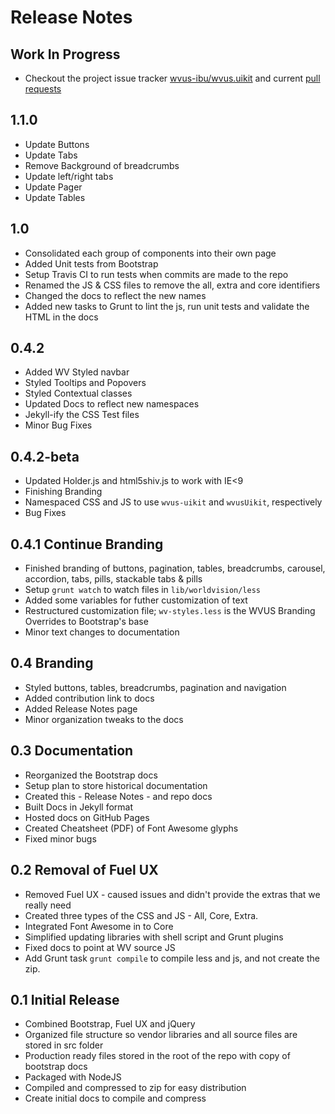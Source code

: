 # Release Notes

## Work In Progress
* Checkout the project issue tracker [wvus-ibu/wvus.uikit](https://github.com/wvus-ibu/wvus.uikit/issues?state=open) and current [pull requests](https://github.com/wvus-ibu/wvus.uikit/pull/7) 

## 1.1.0
* Update Buttons 
* Update Tabs 
* Remove Background of breadcrumbs
* Update left/right tabs
* Update Pager
* Update Tables

## 1.0
* Consolidated each group of components into their own page
* Added Unit tests from Bootstrap
* Setup Travis CI to run tests when commits are made to the repo
* Renamed the JS & CSS files to remove the all, extra and core identifiers
* Changed the docs to reflect the new names
* Added new tasks to Grunt to lint the js, run unit tests and validate the HTML in the docs


## 0.4.2
* Added WV Styled navbar
* Styled Tooltips and Popovers
* Styled Contextual classes
* Updated Docs to reflect new namespaces
* Jekyll-ify the CSS Test files
* Minor Bug Fixes

## 0.4.2-beta
* Updated Holder.js and html5shiv.js to work with IE<9
* Finishing Branding 
* Namespaced CSS and JS to use `wvus-uikit` and `wvusUikit`, respectively
* Bug Fixes

## 0.4.1 Continue Branding
* Finished branding of buttons, pagination, tables, breadcrumbs, carousel, accordion, tabs, pills, stackable tabs & pills
* Setup `grunt watch` to watch files in `lib/worldvision/less`
* Added some variables for futher customization of text
* Restructured customization file; `wv-styles.less` is the WVUS Branding Overrides to Bootstrap's base
* Minor text changes to documentation

## 0.4 Branding
* Styled buttons, tables, breadcrumbs, pagination and navigation 
* Added contribution link to docs
* Added Release Notes page
* Minor organization tweaks to the docs

## 0.3 Documentation
* Reorganized the Bootstrap docs 
* Setup plan to store historical documentation
* Created this - Release Notes - and repo docs
* Built Docs in Jekyll format
* Hosted docs on GitHub Pages
* Created Cheatsheet (PDF) of Font Awesome glyphs
* Fixed minor bugs

## 0.2 Removal of Fuel UX
* Removed Fuel UX - caused issues and didn't provide the extras that we really need
* Created three types of the CSS and JS - All, Core, Extra.
* Integrated Font Awesome in to Core
* Simplified updating libraries with shell script and Grunt plugins
* Fixed docs to point at WV source JS
* Add Grunt task `grunt compile` to compile less and js, and not create the zip.

## 0.1 Initial Release
* Combined Bootstrap, Fuel UX and jQuery
* Organized file structure so vendor libraries and all source files are stored in src folder
* Production ready files stored in the root of the repo with copy of bootstrap docs
* Packaged with NodeJS
* Compiled and compressed to zip for easy distribution
* Create initial docs to compile and compress 